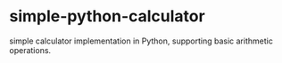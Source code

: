 # simple-python-calculator
simple calculator implementation in Python, supporting basic arithmetic operations.
